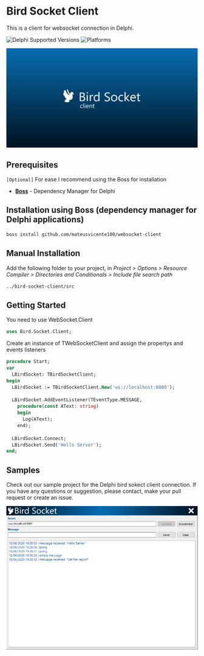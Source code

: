 # Bird Socket Client

This is a client for websocket connection in Delphi.

![Delphi Supported Versions](https://img.shields.io/badge/Delphi%20Supported%20Versions-10.1%20and%20ever-blue.svg)
![Platforms](https://img.shields.io/badge/Supported%20platforms-Win32%20and%20Win64-red.svg)

<p align="center">
  <img src="samples/images/bird-socket-client-banner.png">
</p>

## Prerequisites

`[Optional]` For ease I recommend using the Boss for installation

* [**Boss**](https://github.com/HashLoad/boss) - Dependency Manager for Delphi

## Installation using Boss (dependency manager for Delphi applications)

```html
boss install github.com/mateusvicente100/websocket-client
```

## Manual Installation

Add the following folder to your project, in *Project > Options > Resource Compiler > Directories and Conditionals > Include file search path*

```html
../bird-socket-client/src
```

## Getting Started

You need to use WebSocket.Client

```pascal
uses Bird.Socket.Client;
```

Create an instance of TWebSocketClient and assign the propertys and events listeners

```pascal
procedure Start;
var
  LBirdSocket: TBirdSocketClient;
begin
  LBirdSocket := TBirdSocketClient.New('ws://localhost:8080');

  LBirdSocket.AddEventListener(TEventType.MESSAGE,
    procedure(const AText: string)
    begin
      Log(AText);
    end);

  LBirdSocket.Connect;
  LBirdSocket.Send('Hello Server');
end;
```

## Samples

Check out our sample project for the Delphi bird sokect client connection. If you have any questions or suggestion, please contact, make your pull request or create an issue.

<p align="center">
  <img src="samples/images/bird-socket-client-sample.png">
</p>
